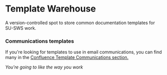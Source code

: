 # Template Warehouse
A version-controlled spot to store common documentation templates for SU-SWS work.

### Communications templates
If you're looking for templates to use in email communications, you can find many in the [Confluence Template Communications section.](https://asconfluence.stanford.edu/confluence/display/SWS/Template+communications)

_You're going to like the way you work_
